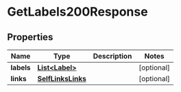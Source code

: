 

# GetLabels200Response


## Properties

| Name | Type | Description | Notes |
|------------ | ------------- | ------------- | -------------|
|**labels** | [**List&lt;Label&gt;**](Label.md) |  |  [optional] |
|**links** | [**SelfLinksLinks**](SelfLinksLinks.md) |  |  [optional] |



